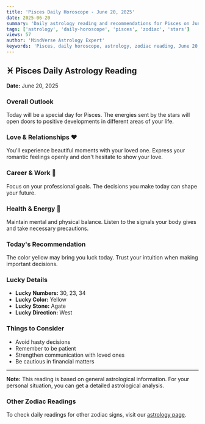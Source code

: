 ```yaml
---
title: 'Pisces Daily Horoscope - June 20, 2025'
date: 2025-06-20
summary: 'Daily astrology reading and recommendations for Pisces on June 20, 2025.'
tags: ['astrology', 'daily-horoscope', 'pisces', 'zodiac', 'stars']
views: 57
author: 'MindVerse Astrology Expert'
keywords: 'Pisces, daily horoscope, astrology, zodiac reading, June 20, 2025'
---
```


## ♓ Pisces Daily Astrology Reading

**Date:** June 20, 2025

### Overall Outlook

Today will be a special day for Pisces. The energies sent by the stars will open doors to positive developments in different areas of your life.

### Love & Relationships ❤️

You'll experience beautiful moments with your loved one. Express your romantic feelings openly and don't hesitate to show your love.

### Career & Work 💼

Focus on your professional goals. The decisions you make today can shape your future.

### Health & Energy 🌟

Maintain mental and physical balance. Listen to the signals your body gives and take necessary precautions.

### Today's Recommendation

The color yellow may bring you luck today. Trust your intuition when making important decisions.

### Lucky Details

- **Lucky Numbers:** 30, 23, 34
- **Lucky Color:** Yellow
- **Lucky Stone:** Agate
- **Lucky Direction:** West

### Things to Consider

- Avoid hasty decisions
- Remember to be patient
- Strengthen communication with loved ones
- Be cautious in financial matters

---

**Note:** This reading is based on general astrological information. For your personal situation, you can get a detailed astrological analysis.

### Other Zodiac Readings

To check daily readings for other zodiac signs, visit our [astrology page](/en/astrology).
